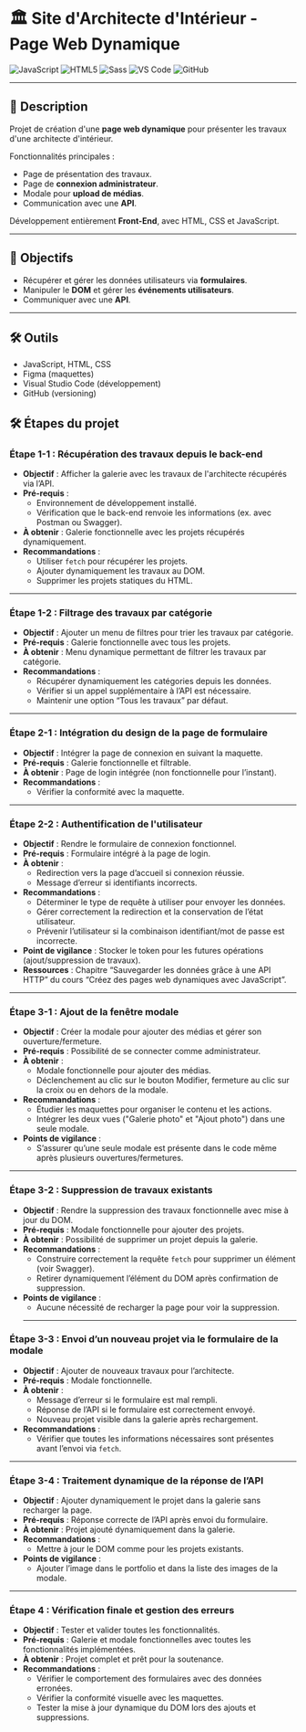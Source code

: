 # 🏛️ Site d'Architecte d'Intérieur - Page Web Dynamique

![JavaScript](https://img.shields.io/badge/JavaScript-F7DF1E?logo=javascript&logoColor=black)
![HTML5](https://img.shields.io/badge/HTML5-E34F26?logo=html5&logoColor=white)
![Sass](https://img.shields.io/badge/Sass-CC6699?logo=sass&logoColor=white)
![VS Code](https://img.shields.io/badge/VS%20Code-007ACC?logo=visual-studio-code&logoColor=white)
![GitHub](https://img.shields.io/badge/GitHub-181717?logo=github&logoColor=white)

---

## 📌 Description

Projet de création d'une **page web dynamique** pour présenter les travaux d'une architecte d'intérieur.  

Fonctionnalités principales :

- Page de présentation des travaux.
- Page de **connexion administrateur**.
- Modale pour **upload de médias**.
- Communication avec une **API**.

Développement entièrement **Front-End**, avec HTML, CSS et JavaScript.

---

## 🎯 Objectifs

- Récupérer et gérer les données utilisateurs via **formulaires**.
- Manipuler le **DOM** et gérer les **événements utilisateurs**.
- Communiquer avec une **API**.

---

## 🛠️ Outils

- JavaScript, HTML, CSS  
- Figma (maquettes)  
- Visual Studio Code (développement)  
- GitHub (versioning)

## 🛠️ Étapes du projet

### Étape 1-1 : Récupération des travaux depuis le back-end
- **Objectif** : Afficher la galerie avec les travaux de l'architecte récupérés via l’API.
- **Pré-requis** :
  - Environnement de développement installé.
  - Vérification que le back-end renvoie les informations (ex. avec Postman ou Swagger).
- **À obtenir** : Galerie fonctionnelle avec les projets récupérés dynamiquement.
- **Recommandations** :
  - Utiliser `fetch` pour récupérer les projets.
  - Ajouter dynamiquement les travaux au DOM.
  - Supprimer les projets statiques du HTML.

---

### Étape 1-2 : Filtrage des travaux par catégorie
- **Objectif** : Ajouter un menu de filtres pour trier les travaux par catégorie.
- **Pré-requis** : Galerie fonctionnelle avec tous les projets.
- **À obtenir** : Menu dynamique permettant de filtrer les travaux par catégorie.
- **Recommandations** :
  - Récupérer dynamiquement les catégories depuis les données.
  - Vérifier si un appel supplémentaire à l’API est nécessaire.
  - Maintenir une option “Tous les travaux” par défaut.

---

### Étape 2-1 : Intégration du design de la page de formulaire
- **Objectif** : Intégrer la page de connexion en suivant la maquette.
- **Pré-requis** : Galerie fonctionnelle et filtrable.
- **À obtenir** : Page de login intégrée (non fonctionnelle pour l’instant).
- **Recommandations** :
  - Vérifier la conformité avec la maquette.

---

### Étape 2-2 : Authentification de l'utilisateur
- **Objectif** : Rendre le formulaire de connexion fonctionnel.
- **Pré-requis** : Formulaire intégré à la page de login.
- **À obtenir** :
  - Redirection vers la page d’accueil si connexion réussie.
  - Message d’erreur si identifiants incorrects.
- **Recommandations** :
  - Déterminer le type de requête à utiliser pour envoyer les données.
  - Gérer correctement la redirection et la conservation de l’état utilisateur.
  - Prévenir l’utilisateur si la combinaison identifiant/mot de passe est incorrecte.
- **Point de vigilance** : Stocker le token pour les futures opérations (ajout/suppression de travaux).
- **Ressources** : Chapitre “Sauvegarder les données grâce à une API HTTP” du cours “Créez des pages web dynamiques avec JavaScript”.

---

### Étape 3-1 : Ajout de la fenêtre modale
- **Objectif** : Créer la modale pour ajouter des médias et gérer son ouverture/fermeture.
- **Pré-requis** : Possibilité de se connecter comme administrateur.
- **À obtenir** :
  - Modale fonctionnelle pour ajouter des médias.
  - Déclenchement au clic sur le bouton Modifier, fermeture au clic sur la croix ou en dehors de la modale.
- **Recommandations** :
  - Étudier les maquettes pour organiser le contenu et les actions.
  - Intégrer les deux vues ("Galerie photo" et "Ajout photo") dans une seule modale.
- **Points de vigilance** :
  - S’assurer qu’une seule modale est présente dans le code même après plusieurs ouvertures/fermetures.

---

### Étape 3-2 : Suppression de travaux existants
- **Objectif** : Rendre la suppression des travaux fonctionnelle avec mise à jour du DOM.
- **Pré-requis** : Modale fonctionnelle pour ajouter des projets.
- **À obtenir** : Possibilité de supprimer un projet depuis la galerie.
- **Recommandations** :
  - Construire correctement la requête `fetch` pour supprimer un élément (voir Swagger).
  - Retirer dynamiquement l’élément du DOM après confirmation de suppression.
- **Points de vigilance** :
  - Aucune nécessité de recharger la page pour voir la suppression.
  ---

### Étape 3-3 : Envoi d’un nouveau projet via le formulaire de la modale
- **Objectif** : Ajouter de nouveaux travaux pour l’architecte.
- **Pré-requis** : Modale fonctionnelle.
- **À obtenir** :
  - Message d’erreur si le formulaire est mal rempli.
  - Réponse de l’API si le formulaire est correctement envoyé.
  - Nouveau projet visible dans la galerie après rechargement.
- **Recommandations** :
  - Vérifier que toutes les informations nécessaires sont présentes avant l’envoi via `fetch`.

---

### Étape 3-4 : Traitement dynamique de la réponse de l’API
- **Objectif** : Ajouter dynamiquement le projet dans la galerie sans recharger la page.
- **Pré-requis** : Réponse correcte de l’API après envoi du formulaire.
- **À obtenir** : Projet ajouté dynamiquement dans la galerie.
- **Recommandations** :
  - Mettre à jour le DOM comme pour les projets existants.
- **Points de vigilance** :
  - Ajouter l’image dans le portfolio et dans la liste des images de la modale.

---

### Étape 4 : Vérification finale et gestion des erreurs
- **Objectif** : Tester et valider toutes les fonctionnalités.
- **Pré-requis** : Galerie et modale fonctionnelles avec toutes les fonctionnalités implémentées.
- **À obtenir** : Projet complet et prêt pour la soutenance.
- **Recommandations** :
  - Vérifier le comportement des formulaires avec des données erronées.
  - Vérifier la conformité visuelle avec les maquettes.
  - Tester la mise à jour dynamique du DOM lors des ajouts et suppressions.
